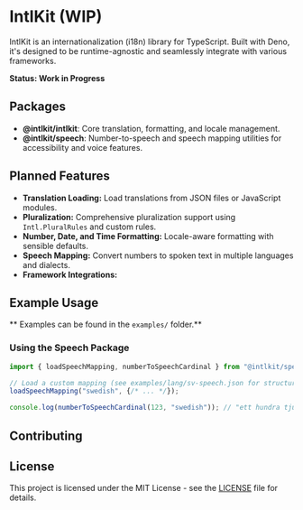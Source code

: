 # IntlKit (WIP)

IntlKit is an internationalization (i18n) library for TypeScript. Built with Deno, it's designed to be runtime-agnostic and seamlessly integrate with
various frameworks.

**Status: Work in Progress**

## Packages

- **@intlkit/intlkit**: Core translation, formatting, and locale management.
- **@intlkit/speech**: Number-to-speech and speech mapping utilities for accessibility and voice features.

## Planned Features

- **Translation Loading:** Load translations from JSON files or JavaScript modules.
- **Pluralization:** Comprehensive pluralization support using `Intl.PluralRules` and custom rules.
- **Number, Date, and Time Formatting:** Locale-aware formatting with sensible defaults.
- **Speech Mapping:** Convert numbers to spoken text in multiple languages and dialects.
- **Framework Integrations:**

## Example Usage

** Examples can be found in the `examples/` folder.**

### Using the Speech Package

```ts
import { loadSpeechMapping, numberToSpeechCardinal } from "@intlkit/speech";

// Load a custom mapping (see examples/lang/sv-speech.json for structure)
loadSpeechMapping("swedish", {/* ... */});

console.log(numberToSpeechCardinal(123, "swedish")); // "ett hundra tjugotre"
```

## Contributing

## License

This project is licensed under the MIT License - see the [LICENSE](LICENSE) file for details.

